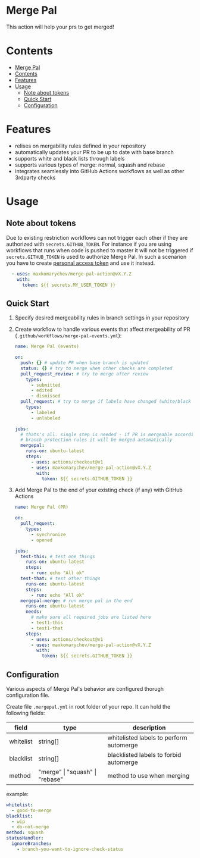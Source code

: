# Merge Pal

This action will help your prs to get merged!

# Contents

- [Merge Pal](#merge-pal)
- [Contents](#contents)
- [Features](#features)
- [Usage](#usage)
  - [Note about tokens](#note-about-tokens)
  - [Quick Start](#quick-start)
  - [Configuration](#configuration)

# Features

- relises on mergability rules defined in your repository
- automatically updates your PR to be up to date with base branch
- supports white and black lists through labels
- supports various types of merge: normal, squash and rebase
- integrates seamlessly into GitHub Actions workflows as well as other 3rdparty checks

# Usage

## Note about tokens

Due to existing restriction workflows can not trigger each other if they are 
authorized with `secrets.GITHUB_TOKEN`. For instance if you are using workflows that runs when code is pushed to master it will not be triggered if `secrets.GITHUB_TOKEN` is used to authorize Merge Pal. In such a scenarion you have to create [personal access token](https://github.com/settings/tokens) and use it instead.

```yml
  - uses: maxkomarychev/merge-pal-action@vX.Y.Z
    with:
      token: ${{ secrets.MY_USER_TOKEN }}
```

## Quick Start

1. Specify desired mergeability rules in branch settings in your repository

2. Create workflow to handle various events that affect mergeability of PR (`.github/workflows/merge-pal-events.yml`):

    ```yml
    name: Merge Pal (events)

    on:
      push: {} # update PR when base branch is updated
      status: {} # try to merge when other checks are completed
      pull_request_review: # try to merge after review
        types:
          - submitted
          - edited
          - dismissed
      pull_request: # try to merge if labels have changed (white/black list)
        types:
          - labeled
          - unlabeled

    jobs:
      # thats's all. single step is needed - if PR is mergeable according to
      # branch protection rules it will be merged automatically
      mergepal:
        runs-on: ubuntu-latest
        steps:
          - uses: actions/checkout@v1
          - uses: maxkomarychev/merge-pal-action@vX.Y.Z
            with:
              token: ${{ secrets.GITHUB_TOKEN }}

    ```

3. Add Merge Pal to the end of your existing check (if any) with GitHub Actions


    ```yml
    name: Merge Pal (PR)

    on:
      pull_request:
        types:
          - synchronize
          - opened

    jobs:
      test-this: # test one things
        runs-on: ubuntu-latest
        steps:
          - run: echo "All ok"
      test-that: # test other things
        runs-on: ubuntu-latest
        steps:
          - run: echo "All ok"
      mergepal-merge: # run merge pal in the end
        runs-on: ubuntu-latest
        needs:
          # make sure all required jobs are listed here
          - test1-this
          - test1-that
        steps:
          - uses: actions/checkout@v1
          - uses: maxkomarychev/merge-pal-action@vX.Y.Z
            with:
              token: ${{ secrets.GITHUB_TOKEN }}

    ```


## Configuration

Various aspects of Merge Pal's behavior are configured thorugh configuration file.

Create file `.mergepal.yml` in root folder of your repo.
It can hold the following fields:

| field | type | description |
| --- | --- | --- |
| whitelist | string[] | whitelisted labels to perform automerge |
| blacklist | string[] | blacklisted labels to forbid automerge |
| method | "merge" \| "squash" \| "rebase" | method to use when merging |

example:

```yml
whitelist:
  - good-to-merge
blacklist:
  - wip
  - do-not-merge
method: squash
statusHandler:
  ignoreBranches:
    - branch-you-want-to-ignore-check-status
```
